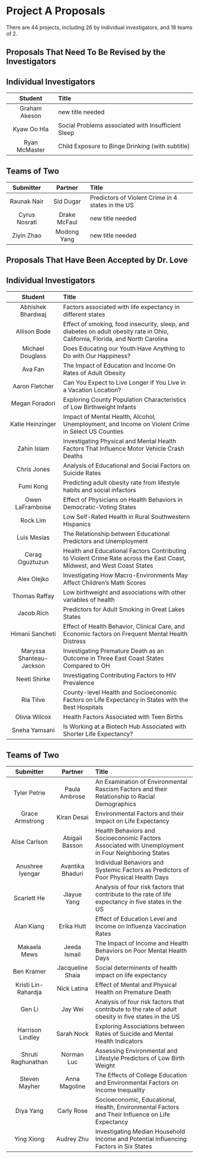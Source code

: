 # Project A Proposals

There are 44 projects, including 26 by individual investigators, and 18 teams of 2. 

## Proposals That Need To Be Revised by the Investigators

## Individual Investigators

Student | Title
:---: | :-----------
Graham Akeson	|	new title needed
Kyaw Oo Hla			|	Social Problems associated with Insufficient Sleep
Ryan McMaster		|	Child Exposure to Binge Drinking (with subtitle)

## Teams of Two

Submitter | Partner | Title
:---: | :---: | :-----------
Raunak Nair	|	Sid Dugar	|	Predictors of Violent Crime in 4 states in the US
Cyrus Nosrati | Drake McFaul | new title needed
Ziyin Zhao	|	Modong Yang	|	new title needed


## Proposals That Have Been Accepted by Dr. Love

## Individual Investigators

Student | Title
:---: | :-----------
Abhishek Bhardwaj |	Factors associated with life expectancy in different states
Allison Bode    | Effect of smoking, food insecurity, sleep, and diabetes on adult obesity rate in Ohio, California, Florida, and North Carolina
Michael Douglass	|	Does Educating our Youth Have Anything to Do with Our Happiness?
Ava Fan		    |	The Impact of Education and Income On Rates of Adult Obesity
Aaron Fletcher		|	Can You Expect to Live Longer if You Live in a Vacation Location?
Megan Foradori		|	Exploring County Population Characteristics of Low Birthweight Infants
Katie Heinzinger	|	Impact of Mental Health, Alcohol, Unemployment, and Income on Violent Crime in Select US Counties
Zahin Islam			|	Investigating Physical and Mental Health Factors That Influence Motor Vehicle Crash Deaths
Chris Jones	    |	Analysis of Educational and Social Factors on Suicide Rates
Fumi Kong			|	Predicting adult obesity rate from lifestyle habits and social infactors
Owen LaFramboise	|	Effect of Physicians on Health Behaviors in Democratic-Voting States
Rock Lim			|	Low Self-Rated Health in Rural Southwestern Hispanics
Luis Mesias			|	The Relationship between Educational Predictors and Unemployment
Cerag Oguztuzun		|	Health and Educational Factors Contributing to Violent Crime Rate across the East Coast, Midwest, and West Coast States
Alex Olejko	    |	Investigating How Macro-Environments May Affect Children’s Math Scores
Thomas Raffay			|	Low birthweight and associations with other variables of health
Jacob Rich			|	Predictors for Adult Smoking in Great Lakes States
Himani Sancheti		|	Effect of Health Behavior, Clinical Care, and Economic factors on Frequent Mental Health Distress
Maryssa Shanteau-Jackson	|	Investigating Premature Death as an Outcome in Three East Coast States Compared to OH
Neeti Shirke			|	Investigating Contributing Factors to HIV Prevalence
Ria Tilve			|	County-level Health and Socioeconomic Factors on Life Expectancy in States with the Best Hospitals
Olivia Wilcox			|	Health Factors Associated with Teen Births
Sneha Yamsani			|	Is Working at a Biotech Hub Associated with Shorter Life Expectancy?

## Teams of Two

Submitter | Partner | Title
:---: | :---: | :-----------
Tyler Petrie	|	Paula Ambrose	|	An Examination of Environmental Rascism Factors and their Relationship to Racial Demographics
Grace Armstrong	|	Kiran Desai	|	Environmental Factors and their Impact on Life Expectancy
Alise Carlson	|	Abigail Basson  |	Health Behaviors and Socioeconomic Factors Associated with Unemployment in Four Neighboring States
Anushree Iyengar	|	Avantika Bhaduri	|	Individual Behaviors and Systemic Factors as Predictors of Poor Physical Health Days
Scarlett He	|	Jiayue Yang	| Analysis of four risk factors that contribute to the rate of life expectancy in five states in the US
Alan Kiang	|	Erika Hutt |	Effect of Education Level and Income on Influenza Vaccination Rates 
Makaela Mews	|	Jeeda Ismail	|	The Impact of Income and Health Behaviors on Poor Mental Health Days
Ben Kramer	|	Jacqueline Shaia |	Social determinents of health impact on life expectancy
Kristi Lin-Rahardja	|	Nick Latina	|	Effect of Mental and Physical Health on Premature Death
Gen Li	|	Jay Wei	|	Analysis of four risk factors that contribute to the rate of adult obesity in five states in the US
Harrison Lindley	|	Sarah Nock	|	Exploring Associations between Rates of Suicide and Mental Health Indicators
Shruti Raghunathan	|	Norman Luc	|	Assessing Environmental and Lifestyle Predictors of Low Birth Weight
Steven Mayher	|	Anna Magoline	|	The Effects of College Education and Environmental Factors on Income Inequality
Diya Yang	|	Carly Rose	|	Socioeconomic, Educational, Health, Environmental Factors and Their Influence on Life Expectancy
Ying Xiong	|	Audrey Zhu	|	Investigating Median Household Income and Potential Influencing Factors in Six States

